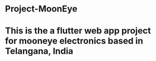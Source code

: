 # Project-MoonEye
# This is the a flutter web app project for mooneye electronics based in Telangana, India
